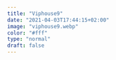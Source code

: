 ```yaml
---
title: "Viphouse9"
date: "2021-04-03T17:44:15+02:00"
image: "viphouse9.webp"
color: "#fff"
type: "normal"
draft: false
---
```

